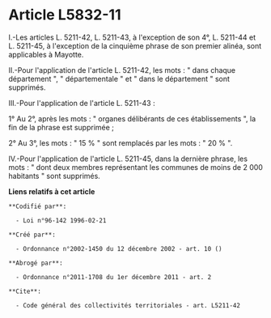 # Article L5832-11

I.-Les articles L. 5211-42, L. 5211-43, à l'exception de son 4°, L. 5211-44 et L. 5211-45, à l'exception de la cinquième
phrase de son premier alinéa, sont applicables à Mayotte. 

II.-Pour l'application de l'article L. 5211-42, les mots : " dans chaque département ", " départementale " et " dans le
département " sont supprimés. 

III.-Pour l'application de l'article L. 5211-43 : 

1° Au 2°, après les mots : " organes délibérants de ces établissements ", la fin de la phrase est supprimée ; 

2° Au 3°, les mots : " 15 % " sont remplacés par les mots : " 20 % ". 

IV.-Pour l'application de l'article L. 5211-45, dans la dernière phrase, les mots : " dont deux membres représentant les
communes de moins de 2 000 habitants " sont supprimés.

**Liens relatifs à cet article**

	**Codifié par**:

	  - Loi n°96-142 1996-02-21

	**Créé par**:

	  - Ordonnance n°2002-1450 du 12 décembre 2002 - art. 10 ()

	**Abrogé par**:

	  - Ordonnance n°2011-1708 du 1er décembre 2011 - art. 2

	**Cite**:

	  - Code général des collectivités territoriales - art. L5211-42
